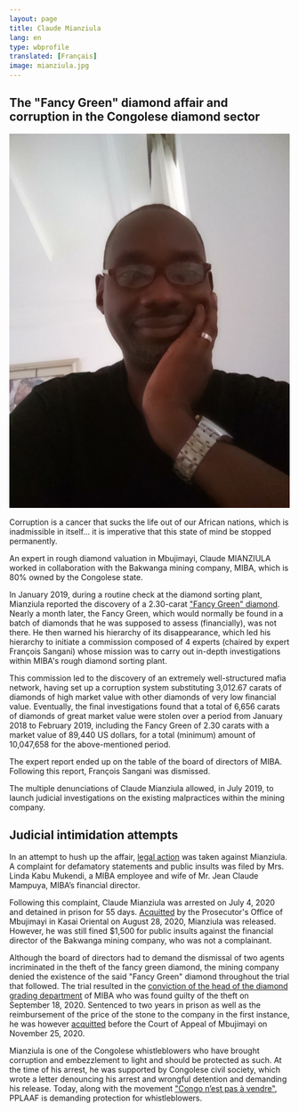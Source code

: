 ```yaml
---
layout: page
title: Claude Mianziula
lang: en
type: wbprofile
translated: [Français]
image: mianziula.jpg
---
```


<h2>The "Fancy Green" diamond affair and corruption in the Congolese diamond sector</h2>

<div class="profile-block">
<img src="/assets/images/profiles/mianziula.jpg">
<p class="top-blockquote">Corruption is a cancer that sucks the life out of our African nations, which is inadmissible in itself... it is imperative that this state of mind be stopped permanently.</p>
</div>

An expert in rough diamond valuation in Mbujimayi, Claude MIANZIULA worked in collaboration with the Bakwanga mining company, MIBA, which is 80% owned by the Congolese state. 

In January 2019, during a routine check at the diamond sorting plant, Mianziula reported the discovery of a 2.30-carat ["Fancy Green" diamond](https://www.rfi.fr/fr/afrique/20200723-rdc-le-procès-vol-présumé-diamant-fancy-green-souvre-accusé). Nearly a month later, the Fancy Green, which would normally be found in a batch of diamonds that he was supposed to assess (financially), was not there. He then warned his hierarchy of its disappearance, which led his hierarchy to initiate a commission composed of 4 experts (chaired by expert François Sangani) whose mission was to carry out in-depth investigations within MIBA's rough diamond sorting plant. 

This commission led to the discovery of an extremely well-structured mafia network, having set up a corruption system substituting 3,012.67 carats of diamonds of high market value with other diamonds of very low financial value. Eventually, the final investigations found that a total of 6,656 carats of diamonds of great market value were stolen over a period from January 2018 to February 2019, including the Fancy Green of 2.30 carats with a market value of 89,440 US dollars, for a total (minimum) amount of 10,047,658 for the above-mentioned period. 

The expert report ended up on the table of the board of directors of MIBA. Following this report, François Sangani was dismissed. 

The multiple denunciations of Claude Mianziula allowed, in July 2019, to launch judicial investigations on the existing malpractices within the mining company. 


## Judicial intimidation attempts

In an attempt to hush up the affair, [legal action](https://www.rfi.fr/fr/afrique/20200723-rdc-le-procès-vol-présumé-diamant-fancy-green-souvre-accusé) was taken against Mianziula. A complaint for defamatory statements and public insults was filed by Mrs. Linda Kabu Mukendi, a MIBA employee and wife of Mr. Jean Claude Mampuya, MIBA’s financial director.  

Following this complaint, Claude Mianziula was arrested on July 4, 2020 and detained in prison for 55 days. [Acquitted](https://www.dw.com/fr/rdc-le-lanceur-dalerte-de-la-miba-est-libre/a-54740486?maca=fra-rss-twitter-all-21591-xml-mrss) by the Prosecutor's Office of Mbujimayi in Kasai Oriental on August 28, 2020, Mianziula was released. However, he was still fined $1,500 for public insults against the financial director of the Bakwanga mining company, who was not a complainant. 

Although the board of directors had to demand the dismissal of two agents incriminated in the theft of the fancy green diamond, the mining company denied the existence of the said "Fancy Green" diamond throughout the trial that followed. The trial resulted in the [conviction of the head of the diamond grading department](https://congovirtuel.com/information/tag/proces-fancy-green/) of MIBA who was found guilty of the theft on September 18, 2020. Sentenced to two years in prison as well as the reimbursement of the price of the stone to the company in the first instance, he was however [acquitted](https://coulisses.net/kasai-oriental-acquittement-du-principal-accuse-dans-le-vol-du-diamant-fancy-green-de-la-miba/) before the Court of Appeal of Mbujimayi on November 25, 2020.

Mianziula is one of the Congolese whistleblowers who have brought corruption and embezzlement to light and should be protected as such. At the time of his arrest, he was supported by Congolese civil society, which wrote a letter denouncing his arrest and wrongful detention and demanding his release. 
Today, along with the movement ["Congo n’est pas à vendre"](https://deskeco.com/2020/09/23/rdc-le-congo-nest-pas-vendre-appelle-la-protection-des-lanceurs-dalerte), PPLAAF is demanding protection for whistleblowers. 